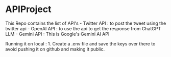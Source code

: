 # APIProject
This Repo contains the list of API's
    - Twitter API : to post the tweet using the twitter api
    - OpenAI API : to use the api to get the response from ChatGPT LLM 
    - Gemini API : This is Google's Gemini AI API 


Running it on local : 
    1. Create a .env file and save the keys over there to avoid pushing it on github and making it public. 


